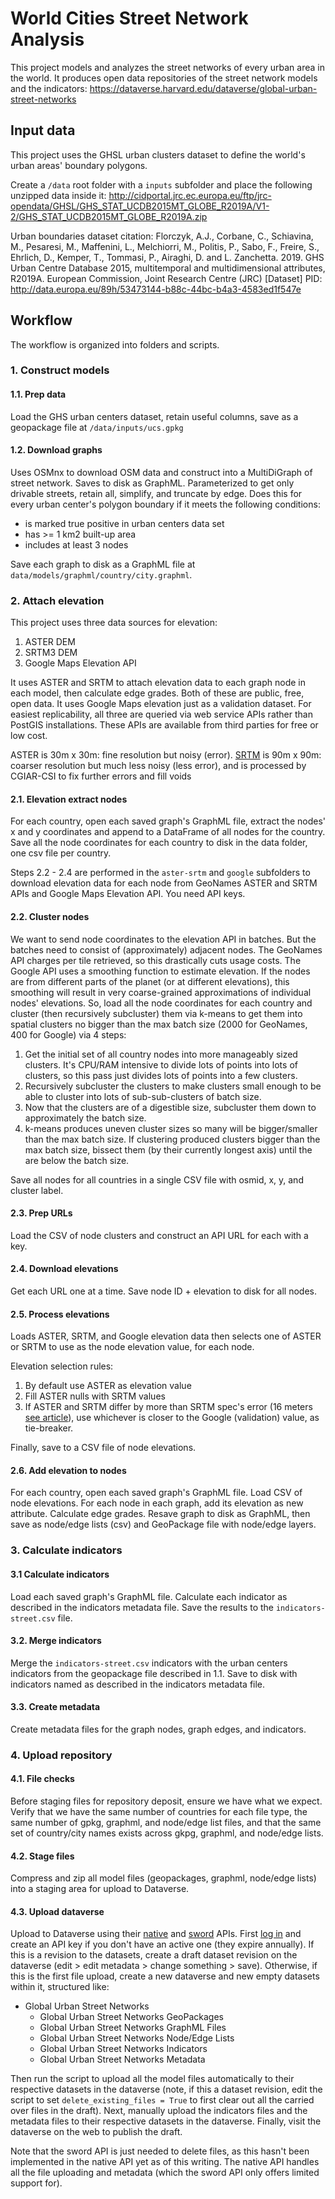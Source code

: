 # World Cities Street Network Analysis

This project models and analyzes the street networks of every urban area in the world. It produces open data repositories of the street network models and the indicators: https://dataverse.harvard.edu/dataverse/global-urban-street-networks


## Input data

This project uses the GHSL urban clusters dataset to define the world's urban areas' boundary polygons.

Create a `/data` root folder with a `inputs` subfolder and place the following unzipped data inside it: http://cidportal.jrc.ec.europa.eu/ftp/jrc-opendata/GHSL/GHS_STAT_UCDB2015MT_GLOBE_R2019A/V1-2/GHS_STAT_UCDB2015MT_GLOBE_R2019A.zip

Urban boundaries dataset citation: Florczyk, A.J., Corbane, C., Schiavina, M., Pesaresi, M., Maffenini, L., Melchiorri, M., Politis, P., Sabo, F., Freire, S., Ehrlich, D., Kemper, T., Tommasi, P., Airaghi, D. and L. Zanchetta. 2019. GHS Urban Centre Database 2015, multitemporal and multidimensional attributes, R2019A. European Commission, Joint Research Centre (JRC) [Dataset] PID: http://data.europa.eu/89h/53473144-b88c-44bc-b4a3-4583ed1f547e

## Workflow

The workflow is organized into folders and scripts.

### 1. Construct models


#### 1.1. Prep data

Load the GHS urban centers dataset, retain useful columns, save as a geopackage file at `/data/inputs/ucs.gpkg`

#### 1.2. Download graphs

Uses OSMnx to download OSM data and construct into a MultiDiGraph of street network. Saves to disk as GraphML. Parameterized to get only drivable streets, retain all, simplify, and truncate by edge. Does this for every urban center's polygon boundary if it meets the following conditions:

  - is marked true positive in urban centers data set
  - has >= 1 km2 built-up area
  - includes at least 3 nodes

Save each graph to disk as a GraphML file at `data/models/graphml/country/city.graphml`.

### 2. Attach elevation

This project uses three data sources for elevation:
  1. ASTER DEM
  2. SRTM3 DEM
  3. Google Maps Elevation API

It uses ASTER and SRTM to attach elevation data to each graph node in each model, then calculate edge grades. Both of these are public, free, open data. It uses Google Maps elevation just as a validation dataset. For easiest replicability, all three are queried via web service APIs rather than PostGIS installations. These APIs are available from third parties for free or low cost.

ASTER is 30m x 30m: fine resolution but noisy (error). [SRTM](https://dds.cr.usgs.gov/srtm/version2_1/Documentation/SRTM_Topo.pdf) is 90m x 90m: coarser resolution but much less noisy (less error), and is processed by CGIAR-CSI to fix further errors and fill voids

#### 2.1. Elevation extract nodes

For each country, open each saved graph's GraphML file, extract the nodes' x and y coordinates and append to a DataFrame of all nodes for the country. Save all the node coordinates for each country to disk in the data folder, one csv file per country.

Steps 2.2 - 2.4 are performed in the `aster-srtm` and `google` subfolders to download elevation data for each node from GeoNames ASTER and SRTM APIs and Google Maps Elevation API. You need API keys.

#### 2.2. Cluster nodes

We want to send node coordinates to the elevation API in batches. But the batches need to consist of (approximately) adjacent nodes. The GeoNames API charges per tile retrieved, so this drastically cuts usage costs. The Google API uses a smoothing function to estimate elevation. If the nodes are from different parts of the planet (or at different elevations), this smoothing will result in very coarse-grained approximations of individual nodes' elevations. So, load all the node coordinates for each country and cluster (then recursively subcluster) them via k-means to get them into spatial clusters no bigger than the max batch size (2000 for GeoNames, 400 for Google) via 4 steps:

  1. Get the initial set of all country nodes into more manageably sized clusters. It's CPU/RAM intensive to divide lots of points into lots of clusters, so this pass just divides lots of points into a few clusters.
  2. Recursively subcluster the clusters to make clusters small enough to be able to cluster into lots of sub-sub-clusters of batch size.
  3. Now that the clusters are of a digestible size, subcluster them down to approximately the batch size.
  4. k-means produces uneven cluster sizes so many will be bigger/smaller than the max batch size. If clustering produced clusters bigger than the max batch size, bissect them (by their currently longest axis) until the are below the batch size.

Save all nodes for all countries in a single CSV file with osmid, x, y, and cluster label.

#### 2.3. Prep URLs

Load the CSV of node clusters and construct an API URL for each with a key.

#### 2.4. Download elevations

Get each URL one at a time. Save node ID + elevation to disk for all nodes.

#### 2.5. Process elevations

Loads ASTER, SRTM, and Google elevation data then selects one of ASTER or SRTM to use as the node elevation value, for each node.

Elevation selection rules:
  1. By default use ASTER as elevation value
  2. Fill ASTER nulls with SRTM values
  3. If ASTER and SRTM differ by more than SRTM spec's error (16 meters [see article](https://www.sciencedirect.com/science/article/abs/pii/S0034425706002008)), use whichever is closer to the Google (validation) value, as tie-breaker.

Finally, save to a CSV file of node elevations.

#### 2.6. Add elevation to nodes

For each country, open each saved graph's GraphML file. Load CSV of node elevations. For each node in each graph, add its elevation as new attribute. Calculate edge grades. Resave graph to disk as GraphML, then save as node/edge lists (csv) and GeoPackage file with node/edge layers.

### 3. Calculate indicators

#### 3.1 Calculate indicators

Load each saved graph's GraphML file. Calculate each indicator as described in the indicators metadata file. Save the results to the `indicators-street.csv` file.

#### 3.2. Merge indicators

Merge the `indicators-street.csv` indicators with the urban centers indicators from the geopackage file described in 1.1. Save to disk with indicators named as described in the indicators metadata file.

#### 3.3. Create metadata

Create metadata files for the graph nodes, graph edges, and indicators.

### 4. Upload repository

#### 4.1. File checks

Before staging files for repository deposit, ensure we have what we expect. Verify that we have the same number of countries for each file type, the same number of gpkg, graphml, and node/edge list files, and that the same set of country/city names exists across gkpg, graphml, and node/edge lists.

#### 4.2. Stage files

Compress and zip all model files (geopackages, graphml, node/edge lists) into a staging area for upload to Dataverse.

#### 4.3. Upload dataverse

Upload to Dataverse using their [native](http://guides.dataverse.org/en/latest/api/native-api.html) and [sword](http://guides.dataverse.org/en/latest/api/sword.html) APIs. First [log in](https://dataverse.harvard.edu) and create an API key if you don't have an active one (they expire annually). If this is a revision to the datasets, create a draft dataset revision on the dataverse (edit > edit metadata > change something > save). Otherwise, if this is the first file upload, create a new dataverse and new empty datasets within it, structured like:

  - Global Urban Street Networks
      - Global Urban Street Networks GeoPackages
      - Global Urban Street Networks GraphML Files
      - Global Urban Street Networks Node/Edge Lists
      - Global Urban Street Networks Indicators
      - Global Urban Street Networks Metadata

Then run the script to upload all the model files automatically to their respective datasets in the dataverse (note, if this a dataset revision, edit the script to set `delete_existing_files = True` to first clear out all the carried over files in the draft). Next, manually upload the indicators files and the metadata files to their respective datasets in the dataverse. Finally, visit the dataverse on the web to publish the draft.

Note that the sword API is just needed to delete files, as this hasn't been implemented in the native API yet as of this writing. The native API handles all the file uploading and metadata (which the sword API only offers limited support for).

